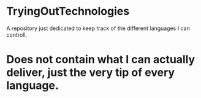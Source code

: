 # TryingOutTechnologies
A repository just dedicated to keep track of the different languages I can controll.
# Does not contain what I can actually deliver, just the very tip of every language.
